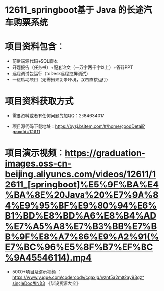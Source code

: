 #   12611_springboot基于 Java 的长途汽车购票系统

#   项目资料包含：
*    前后端源代码+SQL脚本
*    开题报告（任务书）+配套论文（一万字两千字以上）+答辩PPT
*   远程调试包运行（toDesk远程控屏调试）
*   一键启动项目（无需搭建复杂环境，双击直接运行）


#   项目资料获取方式
*   需要资料或者有任何问题的加QQ：2684634017

*   项目源代码下载地址：https://bysj.bsitem.com/#/home/goodDetail?goodId=12611

#  项目演示视频：https://graduation-images.oss-cn-beijing.aliyuncs.com/videos/12611/12611_[springboot]%E5%9F%BA%E4%BA%8E%20Java%20%E7%9A%84%E9%95%BF%E9%80%94%E6%B1%BD%E8%BD%A6%E8%B4%AD%E7%A5%A8%E7%B3%BB%E7%BB%9F%E8%A7%86%E9%A2%91(%E7%BC%96%E5%8F%B7%EF%BC%9A45546114).mp4

*  5000+项目及演示视频 ：https://www.yuque.com/codercode/cqaxlg/wznt5a2m92ay93gz?singleDoc#lND3 《毕设资源大全》
